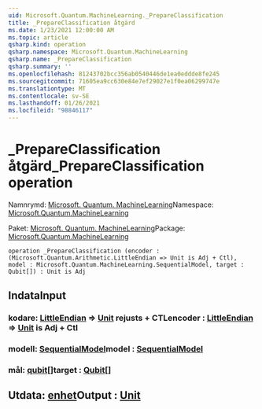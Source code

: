 ```yaml
---
uid: Microsoft.Quantum.MachineLearning._PrepareClassification
title: _PrepareClassification åtgärd
ms.date: 1/23/2021 12:00:00 AM
ms.topic: article
qsharp.kind: operation
qsharp.namespace: Microsoft.Quantum.MachineLearning
qsharp.name: _PrepareClassification
qsharp.summary: ''
ms.openlocfilehash: 81243702bcc356ab0540446de1ea0eddde8fe245
ms.sourcegitcommit: 71605ea9cc630e84e7ef29027e1f0ea06299747e
ms.translationtype: MT
ms.contentlocale: sv-SE
ms.lasthandoff: 01/26/2021
ms.locfileid: "98846117"
---
```

# <a name="_prepareclassification-operation"></a><span data-ttu-id="a6734-102">_PrepareClassification åtgärd</span><span class="sxs-lookup"><span data-stu-id="a6734-102">_PrepareClassification operation</span></span>

<span data-ttu-id="a6734-103">Namnrymd: [Microsoft. Quantum. MachineLearning](xref:Microsoft.Quantum.MachineLearning)</span><span class="sxs-lookup"><span data-stu-id="a6734-103">Namespace: [Microsoft.Quantum.MachineLearning](xref:Microsoft.Quantum.MachineLearning)</span></span>

<span data-ttu-id="a6734-104">Paket: [Microsoft. Quantum. MachineLearning](https://nuget.org/packages/Microsoft.Quantum.MachineLearning)</span><span class="sxs-lookup"><span data-stu-id="a6734-104">Package: [Microsoft.Quantum.MachineLearning](https://nuget.org/packages/Microsoft.Quantum.MachineLearning)</span></span>




```qsharp
operation _PrepareClassification (encoder : (Microsoft.Quantum.Arithmetic.LittleEndian => Unit is Adj + Ctl), model : Microsoft.Quantum.MachineLearning.SequentialModel, target : Qubit[]) : Unit is Adj
```


## <a name="input"></a><span data-ttu-id="a6734-105">Indata</span><span class="sxs-lookup"><span data-stu-id="a6734-105">Input</span></span>

### <a name="encoder--littleendian--unit--is-adj--ctl"></a><span data-ttu-id="a6734-106">kodare: [LittleEndian](xref:Microsoft.Quantum.Arithmetic.LittleEndian) => [Unit](xref:microsoft.quantum.lang-ref.unit)  rejusts + CTL</span><span class="sxs-lookup"><span data-stu-id="a6734-106">encoder : [LittleEndian](xref:Microsoft.Quantum.Arithmetic.LittleEndian) => [Unit](xref:microsoft.quantum.lang-ref.unit)  is Adj + Ctl</span></span>




### <a name="model--sequentialmodel"></a><span data-ttu-id="a6734-107">modell: [SequentialModel](xref:Microsoft.Quantum.MachineLearning.SequentialModel)</span><span class="sxs-lookup"><span data-stu-id="a6734-107">model : [SequentialModel](xref:Microsoft.Quantum.MachineLearning.SequentialModel)</span></span>




### <a name="target--qubit"></a><span data-ttu-id="a6734-108">mål: [qubit](xref:microsoft.quantum.lang-ref.qubit)[]</span><span class="sxs-lookup"><span data-stu-id="a6734-108">target : [Qubit](xref:microsoft.quantum.lang-ref.qubit)[]</span></span>





## <a name="output--unit"></a><span data-ttu-id="a6734-109">Utdata: [enhet](xref:microsoft.quantum.lang-ref.unit)</span><span class="sxs-lookup"><span data-stu-id="a6734-109">Output : [Unit](xref:microsoft.quantum.lang-ref.unit)</span></span>

